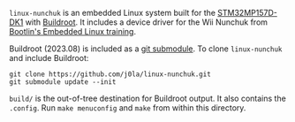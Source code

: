 `linux-nunchuk` is an embedded Linux system built for the [STM32MP157D-DK1][1] with [Buildroot][2]. It includes a device driver for the Wii Nunchuk from [Bootlin's Embedded Linux training][3].

Buildroot (2023.08) is included as a [git submodule][4]. To clone `linux-nunchuk` and include Buildroot:

```
git clone https://github.com/j0la/linux-nunchuk.git
git submodule update --init
```

`build/` is the out-of-tree destination for Buildroot output. It also contains the `.config`. Run `make menuconfig` and `make` from within this directory.

[1]: https://www.st.com/en/evaluation-tools/stm32mp157d-dk1.html
[2]: https://buildroot.org/
[3]: https://bootlin.com/training/embedded-linux/
[4]: https://git-scm.com/book/en/v2/Git-Tools-Submodules
